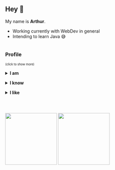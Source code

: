 ## Hey 👋

My name is **Arthur**.

- Working currently with WebDev in general
- Intending to learn Java 😅
#

### Profile
<sub><sup>(click to show more)</sup></sub>
**<details><summary>I am</summary>**

- from Espírito Santo, Brasil
- a self-taught programmer
- a game modder wannabe
- a software engineering student
</details>

**<details><summary>I know</summary>**

- Python
- JavaScript
- HTML/CSS
- Lua
- C++ (basic)
- C# (basic)
- GTA3script
- Batch
- Pawn
</details>

**<details><summary>I like</summary>**

- Programming (obviously)
- Things related to computers
- Gaming
- Aircrafts
- Military stuff
- Cars
- Philosophy
- Going to the gym
</details>

#
<br/>
<div>
  <a href="https://github.com/Artprozew" style="text-decoration:none;"></a>
  <img height="165cm" src="https://github-readme-stats.vercel.app/api?username=artprozew&show_icons=true&theme=transparent&include_all_commits=true&count_private=true"/>
  <img height="165cm" src="https://github-readme-stats.vercel.app/api/top-langs/?username=artprozew&hide=scala&layout=compact&theme=transparent"/>
</div>

